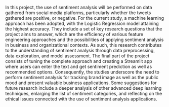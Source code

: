 In this project, the use of sentiment analysis will be performed on data gathered from social media platforms, particularly whether the tweets gathered are positive, or negative. For the current study, a machine learning approach has been adopted, with the Logistic Regression model attaining the highest accuracy. They include a set of key research questions that the project aims to answer, which are the efficiency of various feature engineering approaches and the possibilities of applying sentiment analysis in business and organizational contexts. As such, this research contributes to the understanding of sentiment analysis through data preprocessing, data exploration, and model assessment. The final part of the project consists of tuning the complete approach and creating a Streamlit app where users can enter the text and get sentiment prediction as well as recommended options. Consequently, the studies underscore the need to perform sentiment analysis for tracking brand image as well as the public mood and present valuable business applications. Some suggestions for future research include a deeper analysis of other advanced deep learning techniques, enlarging the list of sentiment categories, and reflecting on the ethical issues connected with the use of sentiment analysis applications.
